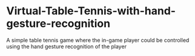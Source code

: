 # Virtual-Table-Tennis-with-hand-gesture-recognition
A simple table tennis game where the in-game player could be controlled using the hand gesture recognition of the player 
